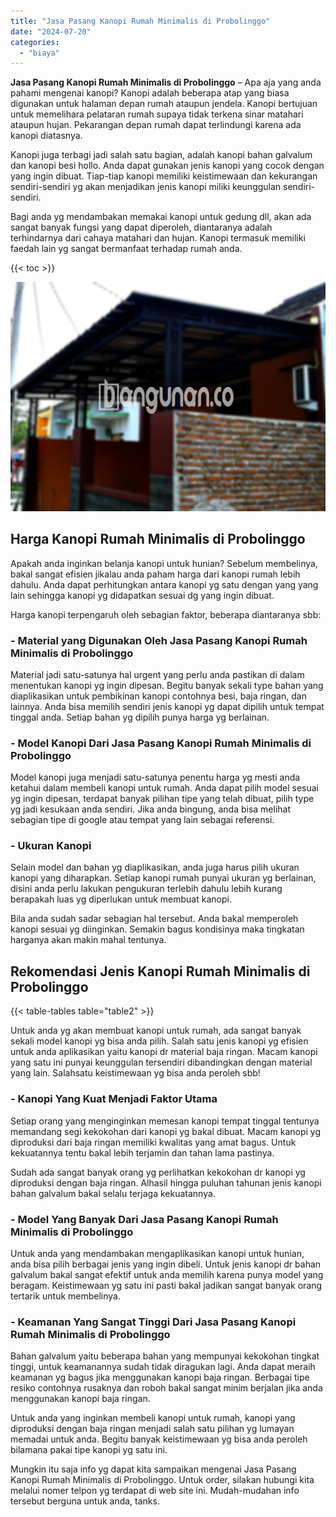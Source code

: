 ```yaml
---
title: "Jasa Pasang Kanopi Rumah Minimalis di Probolinggo"
date: "2024-07-20"
categories: 
  - "biaya"
---
```


**Jasa Pasang Kanopi Rumah Minimalis di Probolinggo** – Apa aja yang anda pahami mengenai kanopi? Kanopi adalah beberapa atap yang biasa digunakan untuk halaman depan rumah ataupun jendela. Kanopi bertujuan untuk memelihara pelataran rumah supaya tidak terkena sinar matahari ataupun hujan. Pekarangan depan rumah dapat terlindungi karena ada kanopi diatasnya.

Kanopi juga terbagi jadi salah satu bagian, adalah kanopi bahan galvalum dan kanopi besi hollo. Anda dapat gunakan jenis kanopi yang cocok dengan yang ingin dibuat. Tiap-tiap kanopi memiliki keistimewaan dan kekurangan sendiri-sendiri yg akan menjadikan jenis kanopi miliki keunggulan sendiri-sendiri.

Bagi anda yg mendambakan memakai kanopi untuk gedung dll, akan ada sangat banyak fungsi yang dapat diperoleh, diantaranya adalah terhindarnya dari cahaya matahari dan hujan. Kanopi termasuk memiliki faedah lain yg sangat bermanfaat terhadap rumah anda.

{{< toc >}}

![Jasa Pasang Kanopi Rumah Minimalis di Probolinggo](/images/harga-kanopi-minimalis-63.png)

## Harga Kanopi Rumah Minimalis di Probolinggo

Apakah anda inginkan belanja kanopi untuk hunian? Sebelum membelinya, bakal sangat efisien jikalau anda paham harga dari kanopi rumah lebih dahulu. Anda dapat perhitungkan antara kanopi yg satu dengan yang yang lain sehingga kanopi yg didapatkan sesuai dg yang ingin dibuat.

Harga kanopi terpengaruh oleh sebagian faktor, beberapa diantaranya sbb:

### \- Material yang Digunakan Oleh Jasa Pasang Kanopi Rumah Minimalis di Probolinggo

Material jadi satu-satunya hal urgent yang perlu anda pastikan di dalam menentukan kanopi yg ingin dipesan. Begitu banyak sekali type bahan yang diaplikasikan untuk pembikinan kanopi contohnya besi, baja ringan, dan lainnya. Anda bisa memilih sendiri jenis kanopi yg dapat dipilih untuk tempat tinggal anda. Setiap bahan yg dipilih punya harga yg berlainan.

### \- Model Kanopi Dari Jasa Pasang Kanopi Rumah Minimalis di Probolinggo

Model kanopi juga menjadi satu-satunya penentu harga yg mesti anda ketahui dalam membeli kanopi untuk rumah. Anda dapat pilih model sesuai yg ingin dipesan, terdapat banyak pilihan tipe yang telah dibuat, pilih type yg jadi kesukaan anda sendiri. Jika anda bingung, anda bisa melihat sebagian tipe di google atau tempat yang lain sebagai referensi.

### \- Ukuran Kanopi

Selain model dan bahan yg diaplikasikan, anda juga harus pilih ukuran kanopi yang diharapkan. Setiap kanopi rumah punyai ukuran yg berlainan, disini anda perlu lakukan pengukuran terlebih dahulu lebih kurang berapakah luas yg diperlukan untuk membuat kanopi.

Bila anda sudah sadar sebagian hal tersebut. Anda bakal memperoleh kanopi sesuai yg diinginkan. Semakin bagus kondisinya maka tingkatan harganya akan makin mahal tentunya.

## Rekomendasi Jenis Kanopi Rumah Minimalis di Probolinggo

{{< table-tables table="table2" >}}

Untuk anda yg akan membuat kanopi untuk rumah, ada sangat banyak sekali model kanopi yg bisa anda pilih. Salah satu jenis kanopi yg efisien untuk anda aplikasikan yaitu kanopi dr material baja ringan. Macam kanopi yang satu ini punyai keunggulan tersendiri dibandingkan dengan material yang lain. Salahsatu keistimewaan yg bisa anda peroleh sbb!

### \- Kanopi Yang Kuat Menjadi Faktor Utama

Setiap orang yang menginginkan memesan kanopi tempat tinggal tentunya memandang segi kekokohan dari kanopi yg bakal dibuat. Macam kanopi yg diproduksi dari baja ringan memiliki kwalitas yang amat bagus. Untuk kekuatannya tentu bakal lebih terjamin dan tahan lama pastinya.

Sudah ada sangat banyak orang yg perlihatkan kekokohan dr kanopi yg diproduksi dengan baja ringan. Alhasil hingga puluhan tahunan jenis kanopi bahan galvalum bakal selalu terjaga kekuatannya.

### \- Model Yang Banyak Dari Jasa Pasang Kanopi Rumah Minimalis di Probolinggo

Untuk anda yang mendambakan mengaplikasikan kanopi untuk hunian, anda bisa pilih berbagai jenis yang ingin dibeli. Untuk jenis kanopi dr bahan galvalum bakal sangat efektif untuk anda memilih karena punya model yang beragam. Keistimewaan yg satu ini pasti bakal jadikan sangat banyak orang tertarik untuk membelinya.

### \- Keamanan Yang Sangat Tinggi Dari Jasa Pasang Kanopi Rumah Minimalis di Probolinggo

Bahan galvalum yaitu beberapa bahan yang mempunyai kekokohan tingkat tinggi, untuk keamanannya sudah tidak diragukan lagi. Anda dapat meraih keamanan yg bagus jika menggunakan kanopi baja ringan. Berbagai tipe resiko contohnya rusaknya dan roboh bakal sangat minim berjalan jika anda menggunakan kanopi baja ringan.

Untuk anda yang inginkan membeli kanopi untuk rumah, kanopi yang diproduksi dengan baja ringan menjadi salah satu pilihan yg lumayan memadai untuk anda. Begitu banyak keistimewaan yg bisa anda peroleh bilamana pakai tipe kanopi yg satu ini.

Mungkin itu saja info yg dapat kita sampaikan mengenai Jasa Pasang Kanopi Rumah Minimalis di Probolinggo. Untuk order, silakan hubungi kita melalui nomer telpon yg terdapat di web site ini. Mudah-mudahan info tersebut berguna untuk anda, tanks.
